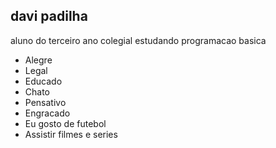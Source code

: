 ## davi padilha 

aluno do terceiro ano colegial estudando programacao basica 

- Alegre
- Legal 
- Educado
- Chato
- Pensativo
- Engracado
- Eu gosto de futebol
- Assistir filmes e series 

